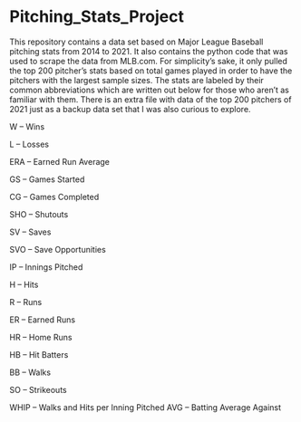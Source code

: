 # Pitching_Stats_Project

This repository contains a data set based on Major League Baseball pitching stats from 2014 to 2021. It also contains the python code that was used to scrape the data from MLB.com. For simplicity’s sake, it only pulled the top 200 pitcher’s stats based on total games played in order to have the pitchers with the largest sample sizes. The stats are labeled by their common abbreviations which are written out below for those who aren’t as familiar with them. There is an extra file with data of the top 200 pitchers of 2021 just as a backup data set that I was also curious to explore.  

W – Wins

L – Losses

ERA – Earned Run Average

GS – Games Started

CG – Games Completed

SHO – Shutouts

SV – Saves

SVO – Save Opportunities

IP – Innings Pitched

H – Hits

R – Runs 

ER – Earned Runs

HR – Home Runs

HB – Hit Batters

BB – Walks

SO – Strikeouts

WHIP – Walks and Hits per Inning Pitched
AVG – Batting Average Against
